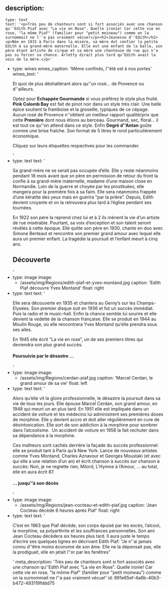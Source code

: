 description:
  -
    type: text
    text: '<p>Très peu de chanteurs sont si fort associés avec une chanson qu''Edith Piaf avec "La vie en Rose". Quelle ironie! Car cette vie en rose, "la môme Piaf" (familier pour "petit moineau") comme on la surnommait ne l''a pas vraiment vécue!</p><h2>Jeunesse d''Edith</h2><p>Née en 1915 à Paris dans la misère, sa mère dut confier la petite Edith à sa grand-mère maternelle. Elle est une enfant de la balle, son père étant artiste de cirque et sa mère une chanteuse de rue qui n’a pas su forcer sa chance. Arletty dirait plus tard qu’Edith avait la voix de la mère.</p>'
  -
    type: wines
    wines_caption: 'Même confinés, l''été est à nos portes'
    wines_text: '<p>Et quoi de plus déshaltérant alors qu''un rosé... de Provence ou d''ailleurs.</p><p>Optez pour <b>Echappée Gourmande</b> si vous préférez le style plus fruité. <b>Pink Colomb Bay</b> est fait de pinot noir dans un style très clair. Une belle épice soutient la framboise et la groseille, typiques de ce cépage. Aucun rosé de Provence n''obtient un meilleur rapport qualité/prix que cette <b>Première</b>&nbsp;dont nous étions au berceau. Gourmand, sec, floral... il est tout ce qu''on attend dans ce style. Enfin <b>Degré d''Antan</b>&nbsp;goûte comme une brise fraîche. Son format de 5 litres le rond particulièrement économique.<br></p><p>Cliquez sur leurs étiquettes respectives pour les commander.</p>'
  -
    type: text
    text: '<p>Sa grand-mère ne se serait pas occupée d’elle. Elle y reste néanmoins pendant 18 mois avant que sn père en permission de retour du front la confie à sa grand-mère maternelle, madame d’une maison close en Normandie. Loin de la guerre et choyée par les prostituées, elle mangera pour la première fois à sa faim. Elle sera néanmoins frappée d’une kératite des yeux mais en guérira “par la prière”. Depuis, Edith devient croyante et on la retrouvera plus tard à l’église pendant ses tournées.</p><p>En 1922 son père la reprend chez lui et à 2 ils mènent la vie d’un artiste de rue misérable. Pourtant, sa voix d’exception et son talent seront révélés à cette époque. Elle quitte son père en 1930, chante en duo avec Simone Berteaut et rencontre son premier grand amour avec lequel elle aura un premier enfant. La tragédie la poursuit et l’enfant meurt à cinq ans.</p><h2>Découverte</h2>'
  -
    type: image
    image:
      - /assets/img/Regions/edith-piaf-et-yves-montand.jpg
    caption: 'Edith Piaf découvre Yves Montand'
    float: right
  -
    type: text
    text: '<p>Elle sera découverte en 1935 et chantera au Gerny’s sur les Champs-Elysées. Son premier disque suit en 1936 et fut un succès immédiat. Puis la radio et le music-hall. Enfin la chance semble lui sourire et elle devient la vedette de la chanson française. Elle se produit en 1944 au Moulin Rouge, où elle rencontrera Yves Montand qu’elle prendra sous ses ailes.</p><p>En 1945 elle écrit “La vie en rose”, un de ses premiers titres qui deviendra son plus grand succès.</p><h4>Poursuivie par le désastre ...</h4>'
  -
    type: image
    image:
      - /assets/img/Regions/cerdan-piaf.jpg
    caption: 'Marcel Cerdan, le grand amour de sa vie'
    float: left
  -
    type: text
    text: '<p>Alors qu’elle vit la gloire professionnelle, le désastre la poursuit dans sa vie de tous les jours. Elle épouse Marcel Cerdan, son grand amour, en 1948 qui meurt un an plus tard. En 1951 elle est impliquée dans un accident de voiture et les médecins lui administrent ses premières doses de morphine. Elle y devient accro et doit aller régulièrement en cure de désintoxication. Elle sort de son addiction à la morphine pour sombrer dans l’alcoolisme.&nbsp; Un accident de voiture en 1958 la fait rechuter dans sa dépendance à la morphine.</p><p>Ces malheurs sont cachés derrière la façade du succès professionnel: elle se produit tant à Paris qu’à New York. Lance de nouveaux artistes comme Yves Montand, Charles Aznavour et Georges Moustaki (et avec qui elle a une relation d’un an) et écrit chanson à succès sur chanson à succès: Non, je ne regrette rien, Milord, L’Hymne à l’Amour, … au total, elle en aura écrit 87.</p><h4>... jusqu''à son décès</h4>'
  -
    type: image
    image:
      - /assets/img/Regions/jean-cocteau-et-edith-piaf.jpg
    caption: 'Jean Cocteau décède 6 heures après Piaf'
    float: right
  -
    type: text
    text: '<p>C’est en 1963 que Piaf décède, son corps épuisé par les excès, l’alcool, la morphine, sa polyarthrite et les souffrances personnelles. Son ami Jean Cocteau décèdera six heures plus tard. Il aura juste le temps d’écrire ses quelques lignes en décrivant Edith Piaf: “Je n''ai jamais connu d''être moins économe de son âme. Elle ne la dépensait pas, elle la prodiguait, elle en jetait l''or par les fenêtres”</p>'
meta_description: 'Très peu de chanteurs sont si fort associés avec une chanson qu''Edith Piaf avec "La vie en Rose". Quelle ironie! Car cette vie en rose, "la môme Piaf" (familier pour "petit moineau") comme on la surnommait ne l''a pas vraiment vécue!'
id: 891e65ef-4a6b-40b3-b472-493119fddd75
